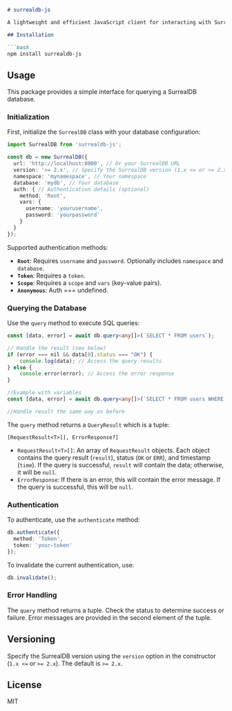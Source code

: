 ```markdown
# surrealdb-js

A lightweight and efficient JavaScript client for interacting with SurrealDB databases.  Supports both v1.x and v2.x+.

## Installation

```bash
npm install surrealdb-js
```

## Usage

This package provides a simple interface for querying a SurrealDB database.

### Initialization

First, initialize the `SurrealDB` class with your database configuration:

```typescript
import SurrealDB from 'surrealdb-js';

const db = new SurrealDB({
  url: 'http://localhost:8000', // Or your SurrealDB URL
  version: '>= 2.x', // Specify the SurrealDB version (1.x <= or >= 2.x)
  namespace: 'mynamespace', // Your namespace
  database: 'mydb', // Your database
  auth: { // Authentication details (optional)
    method: 'Root',
    vars: {
      username: 'yourusername',
      password: 'yourpassword'
    }
  }
});
```

Supported authentication methods:

* **`Root`**:  Requires `username` and `password`.  Optionally includes `namespace` and `database`.
* **`Token`**: Requires a `token`.
* **`Scope`**: Requires a `scope` and `vars` (key-value pairs).
* **`Anonymous`**: Auth === undefined.

### Querying the Database

Use the `query` method to execute SQL queries:

```typescript
const [data, error] = await db.query<any[]>(`SELECT * FROM users`);

// Handle the result (see below)
if (error === nil && data[0].status === "OK") {
    console.log(data); // Access the query results
} else {
    console.error(error); // Access the error response
}

//Example with variables
const [data, error] = await db.query<any[]>(`SELECT * FROM users WHERE name = $name;`, {name: 'John Doe'});

//Handle result the same way as before
```

The `query` method returns a `QueryResult` which is a tuple:

`[RequestResult<T>[], ErrorResponse?]`

*   `RequestResult<T>[]`: An array of `RequestResult` objects. Each object contains the query result (`result`), status (`OK` or `ERR`), and timestamp (`time`).  If the query is successful, `result` will contain the data; otherwise, it will be `null`.
*   `ErrorResponse`: If there is an error, this will contain the error message.  If the query is successful, this will be `null`.


### Authentication

To authenticate, use the `authenticate` method:

```typescript
db.authenticate({
  method: 'Token',
  token: 'your-token'
});
```

To invalidate the current authentication, use:

```typescript
db.invalidate();
```

### Error Handling

The `query` method returns a tuple. Check the status to determine success or failure.  Error messages are provided in the second element of the tuple.

## Versioning

Specify the SurrealDB version using the `version` option in the constructor (`1.x <=` or `>= 2.x`).  The default is `>= 2.x`.

## License

MIT
```
